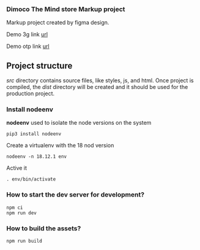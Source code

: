 ### Dimoco The Mind store Markup project ###

Markup project created by figma design.


Demo 3g link [url](https://pw-int.github.io/mindp-orange/ "Demo 3g link")

Demo otp link [url](https://pw-int.github.io/mindp-orange/otp.html "Demo otp link")

## Project structure ##

*src* directory contains source files, like styles, js, and html. Once project is compiled, the *dist* directory will be created and it should be used for the production project.

### Install nodeenv ###

**nodeenv** used to isolate the node versions on the system 

    pip3 install nodeenv

Create a virtualenv with the 18 nod version

    nodeenv -n 18.12.1 env

Active it 

    . env/bin/activate

### How to start the dev server for development? ###

    npm ci
    npm run dev


### How to build the assets? ###

    npm run build

